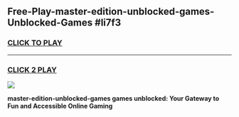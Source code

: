 
## Free-Play-master-edition-unblocked-games-Unblocked-Games #li7f3
<h3>
<a href="https://news.freeplayer.one?title=master-edition-unblocked-games&ref=8M">CLICK TO PLAY</a></h3>
<hr>

<h3>
<a href="https://news.freeplayer.one?title=master-edition-unblocked-games&ref=8M">CLICK 2 PLAY</a>
  
</h3>

<a href="https://news.freeplayer.one?title=master-edition-unblocked-games&ref=8M"><img src="https://clearcache.store/games.png"></a>


**master-edition-unblocked-games games unblocked: Your Gateway to Fun and Accessible Online Gaming**

